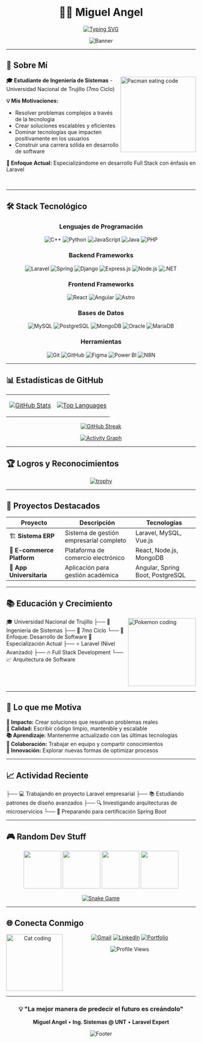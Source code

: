 <div align="center">

# 👨‍💻 Miguel Angel

[![Typing SVG](https://readme-typing-svg.demolab.com?font=Fira+Code&weight=500&size=22&pause=1000&color=8B5CF6&center=true&vCenter=true&width=500&lines=Ingenier%C3%ADa+de+Sistemas+%40+UNT;7mo+Ciclo;Laravel+Expert;Full+Stack+Developer)](https://git.io/typing-svg)

![Banner](https://capsule-render.vercel.app/api?type=waving&color=gradient&customColorList=12&height=200&section=header&text=Welcome%20to%20my%20Profile&fontSize=50&fontColor=ffffff&animation=fadeIn)

</div>

---

## 🎯 Sobre Mí

<img align="right" alt="Pacman eating code" width="200" src="https://user-images.githubusercontent.com/74038190/212257468-1e9a91f1-b626-4baa-b15d-5c385b1974d6.gif" />

**🎓 Estudiante de Ingeniería de Sistemas** - Universidad Nacional de Trujillo (7mo Ciclo)

**💡 Mis Motivaciones:**
- Resolver problemas complejos a través de la tecnología
- Crear soluciones escalables y eficientes
- Dominar tecnologías que impacten positivamente en los usuarios
- Construir una carrera sólida en desarrollo de software

**🚀 Enfoque Actual:** Especializándome en desarrollo Full Stack con énfasis en Laravel

<br clear="right"/>

---

## 🛠️ Stack Tecnológico

<div align="center">

### Lenguajes de Programación
![C++](https://img.shields.io/badge/C++-00599C?style=flat-square&logo=cplusplus&logoColor=white)
![Python](https://img.shields.io/badge/Python-3776AB?style=flat-square&logo=python&logoColor=white)
![JavaScript](https://img.shields.io/badge/JavaScript-F7DF1E?style=flat-square&logo=javascript&logoColor=black)
![Java](https://img.shields.io/badge/Java-ED8B00?style=flat-square&logo=openjdk&logoColor=white)
![PHP](https://img.shields.io/badge/PHP-777BB4?style=flat-square&logo=php&logoColor=white)

### Backend Frameworks
![Laravel](https://img.shields.io/badge/Laravel-FF2D20?style=flat-square&logo=laravel&logoColor=white&label=Avanzado)
![Spring](https://img.shields.io/badge/Spring-6DB33F?style=flat-square&logo=spring&logoColor=white)
![Django](https://img.shields.io/badge/Django-092E20?style=flat-square&logo=django&logoColor=white)
![Express.js](https://img.shields.io/badge/Express.js-404D59?style=flat-square&logo=express&logoColor=white)
![Node.js](https://img.shields.io/badge/Node.js-43853D?style=flat-square&logo=nodedotjs&logoColor=white)
![.NET](https://img.shields.io/badge/.NET-5C2D91?style=flat-square&logo=dotnet&logoColor=white)

### Frontend Frameworks
![React](https://img.shields.io/badge/React-20232A?style=flat-square&logo=react&logoColor=61DAFB)
![Angular](https://img.shields.io/badge/Angular-DD0031?style=flat-square&logo=angular&logoColor=white)
![Astro](https://img.shields.io/badge/Astro-FF5D01?style=flat-square&logo=astro&logoColor=white)

### Bases de Datos
![MySQL](https://img.shields.io/badge/MySQL-4479A1?style=flat-square&logo=mysql&logoColor=white)
![PostgreSQL](https://img.shields.io/badge/PostgreSQL-316192?style=flat-square&logo=postgresql&logoColor=white)
![MongoDB](https://img.shields.io/badge/MongoDB-4EA94B?style=flat-square&logo=mongodb&logoColor=white)
![Oracle](https://img.shields.io/badge/Oracle-F80000?style=flat-square&logo=oracle&logoColor=white)
![MariaDB](https://img.shields.io/badge/MariaDB-003545?style=flat-square&logo=mariadb&logoColor=white)

### Herramientas
![Git](https://img.shields.io/badge/Git-F05032?style=flat-square&logo=git&logoColor=white)
![GitHub](https://img.shields.io/badge/GitHub-100000?style=flat-square&logo=github&logoColor=white)
![Figma](https://img.shields.io/badge/Figma-F24E1E?style=flat-square&logo=figma&logoColor=white)
![Power BI](https://img.shields.io/badge/Power%20BI-F2C811?style=flat-square&logo=powerbi&logoColor=black)
![N8N](https://img.shields.io/badge/N8N-EA4B71?style=flat-square&logo=n8n&logoColor=white)

</div>

---

## 📊 Estadísticas de GitHub

<div align="center">

<table>
<tr>
<td>

[![GitHub Stats](https://github-readme-stats-sigma-five.vercel.app/api?username=tu-usuario&show_icons=true&theme=tokyonight&hide_border=true&count_private=true)](https://github.com/tu-usuario)

</td>
<td>

[![Top Languages](https://github-readme-stats-sigma-five.vercel.app/api/top-langs/?username=tu-usuario&layout=compact&theme=tokyonight&hide_border=true&langs_count=8)](https://github.com/tu-usuario)

</td>
</tr>
</table>

[![GitHub Streak](https://streak-stats.demolab.com?user=tu-usuario&theme=tokyonight&hide_border=true)](https://git.io/streak-stats)

[![Activity Graph](https://github-readme-activity-graph.vercel.app/graph?username=tu-usuario&bg_color=1a1b27&color=70a5fd&line=70a5fd&point=f7df1e&area=true&hide_border=true)](https://github.com/tu-usuario)

</div>

---

## 🏆 Logros y Reconocimientos

<div align="center">

[![trophy](https://github-profile-trophy.vercel.app/?username=tu-usuario&theme=tokyonight&no-frame=true&row=1&column=6)](https://github.com/tu-usuario)

</div>

---

## 🎯 Proyectos Destacados

<div align="center">

| Proyecto | Descripción | Tecnologías |
|----------|-------------|-------------|
| 🏗️ **Sistema ERP** | Sistema de gestión empresarial completo | Laravel, MySQL, Vue.js |
| 🛒 **E-commerce Platform** | Plataforma de comercio electrónico | React, Node.js, MongoDB |
| 📱 **App Universitaria** | Aplicación para gestión académica | Angular, Spring Boot, PostgreSQL |

</div>

---

## 📚 Educación y Crecimiento

<img align="right" alt="Pokemon coding" width="180" src="https://user-images.githubusercontent.com/74038190/212749171-b84692a8-2848-41c2-8c8b-5bea0466a3ca.gif" />

🎓 Universidad Nacional de Trujillo
├── 📖 Ingeniería de Sistemas
├── 📅 7mo Ciclo
└── 🎯 Enfoque: Desarrollo de Software
🚀 Especialización Actual
├── ⭐ Laravel (Nivel Avanzado)
├── 🔥 Full Stack Development
└── 📈 Arquitectura de Software

<br clear="right"/>

---

## 💼 Lo que me Motiva

**🎯 Impacto:** Crear soluciones que resuelvan problemas reales  
**🔧 Calidad:** Escribir código limpio, mantenible y escalable  
**📚 Aprendizaje:** Mantenerme actualizado con las últimas tecnologías  
**🤝 Colaboración:** Trabajar en equipo y compartir conocimientos  
**🚀 Innovación:** Explorar nuevas formas de optimizar procesos  

---

## 📈 Actividad Reciente

├── 💻 Trabajando en proyecto Laravel empresarial
├── 📚 Estudiando patrones de diseño avanzados
├── 🔍 Investigando arquitecturas de microservicios
└── 🎯 Preparando para certificación Spring Boot

<!--END_SECTION:activity-->

---

## 🎮 Random Dev Stuff

<div align="center">

<img src="https://user-images.githubusercontent.com/74038190/212257454-16e3712e-945a-4ca2-b238-408ad0bf87e6.gif" width="100">
<img src="https://user-images.githubusercontent.com/74038190/212257467-871d32b7-e401-42e8-a166-fcfd7baa4c6b.gif" width="100">
<img src="https://user-images.githubusercontent.com/74038190/212257465-7ce8d493-cac5-494e-982a-5a9deb852c4b.gif" width="100">
<img src="https://user-images.githubusercontent.com/74038190/212257460-738ff738-247f-4445-a718-cdd0ca76e2db.gif" width="100">

[![Snake Game](https://raw.githubusercontent.com/tu-usuario/tu-usuario/output/github-contribution-grid-snake-dark.svg)](https://github.com/tu-usuario)

</div>

---

## 🌐 Conecta Conmigo

<div align="center">

<img align="left" alt="Cat coding" width="150" src="https://user-images.githubusercontent.com/74038190/212284100-561aa473-3905-4a80-b561-0d28506553ee.gif" />

[![Gmail](https://img.shields.io/badge/Gmail-D14836?style=for-the-badge&logo=gmail&logoColor=white)](mailto:tu-email@gmail.com)
[![LinkedIn](https://img.shields.io/badge/LinkedIn-0077B5?style=for-the-badge&logo=linkedin&logoColor=white)](https://linkedin.com/in/tu-perfil)
[![Portfolio](https://img.shields.io/badge/Portfolio-FF5722?style=for-the-badge&logo=google-chrome&logoColor=white)](https://tu-portfolio.com)

![Profile Views](https://komarev.com/ghpvc/?username=tu-usuario&style=flat-square&color=blueviolet)

<br clear="left"/>

</div>

---

<div align="center">

### 💡 "La mejor manera de predecir el futuro es creándolo"

**Miguel Angel** • **Ing. Sistemas @ UNT** • **Laravel Expert**

![Footer](https://capsule-render.vercel.app/api?type=waving&color=gradient&customColorList=12&height=100&section=footer)

</div>
